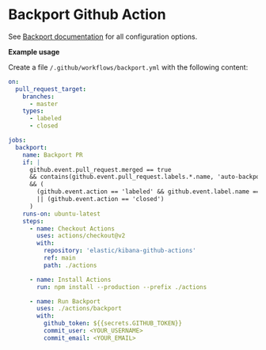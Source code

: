 # Backport Github Action

See [Backport documentation](https://github.com/sqren/backport) for all configuration options. 

**Example usage**

Create a file `/.github/workflows/backport.yml` with the following content:

```yml
on:
  pull_request_target:
    branches:
      - master
    types:
      - labeled
      - closed

jobs:
  backport:
    name: Backport PR
    if: |
      github.event.pull_request.merged == true
      && contains(github.event.pull_request.labels.*.name, 'auto-backport')
      && (
        (github.event.action == 'labeled' && github.event.label.name == 'auto-backport')
        || (github.event.action == 'closed')
      )
    runs-on: ubuntu-latest
    steps:
      - name: Checkout Actions
        uses: actions/checkout@v2
        with:
          repository: 'elastic/kibana-github-actions'
          ref: main
          path: ./actions

      - name: Install Actions
        run: npm install --production --prefix ./actions

      - name: Run Backport
        uses: ./actions/backport
        with:
          github_token: ${{secrets.GITHUB_TOKEN}}
          commit_user: <YOUR_USERNAME>
          commit_email: <YOUR_EMAIL>
```
